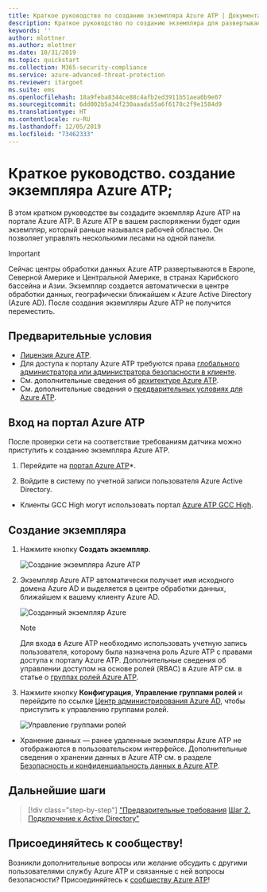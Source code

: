 ```yaml
---
title: Краткое руководство по созданию экземпляра Azure ATP | Документация Майкрософт
description: Краткое руководство по созданию экземпляра для развертывания Azure ATP — первого шага установки Azure ATP.
keywords: ''
author: mlottner
ms.author: mlottner
ms.date: 10/31/2019
ms.topic: quickstart
ms.collection: M365-security-compliance
ms.service: azure-advanced-threat-protection
ms.reviewer: itargoet
ms.suite: ems
ms.openlocfilehash: 18a9feba8344ce88c4afb2ed3911b51aea0b9e07
ms.sourcegitcommit: 6dd002b5a34f230aaada55a6f6178c2f9e1584d9
ms.translationtype: HT
ms.contentlocale: ru-RU
ms.lasthandoff: 12/05/2019
ms.locfileid: "73462333"
---
```

# <a name="quickstart-create-your-azure-atp-instance"></a>Краткое руководство. создание экземпляра Azure ATP;

В этом кратком руководстве вы создадите экземпляр Azure ATP на портале Azure ATP. В Azure ATP в вашем распоряжении будет один экземпляр, который раньше назывался рабочей областью. Он позволяет управлять несколькими лесами на одной панели.

> [!IMPORTANT]
> Сейчас центры обработки данных Azure ATP развертываются в Европе, Северной Америке и Центральной Америке, в странах Карибского бассейна и Азии. Экземпляр создается автоматически в центре обработки данных, географически ближайшем к Azure Active Directory (Azure AD). После создания экземпляры Azure ATP не получится переместить.

## <a name="prerequisites"></a>Предварительные условия

- [Лицензия Azure ATP](atp-technical-faq.md#licensing-and-privacy).
- Для доступа к порталу Azure ATP требуются права [глобального администратора или администратора безопасности в клиенте](https://docs.microsoft.com/azure/active-directory/users-groups-roles/directory-assign-admin-roles#available-roles).
- См. дополнительные сведения об [архитектуре Azure ATP](atp-architecture.md).
- См. дополнительные сведения о [предварительных условиях для Azure ATP](atp-prerequisites.md). 

## <a name="sign-in-to-the-azure-atp-portal"></a>Вход на портал Azure ATP

После проверки сети на соответствие требованиям датчика можно приступить к созданию экземпляра Azure ATP.

1. Перейдите на [портал Azure ATP](https://portal.atp.azure.com)*.

2. Войдите в систему по учетной записи пользователя Azure Active Directory.

* Клиенты GCC High могут использовать портал [Azure ATP GCC High](http://portal.atp.azure.us).  

## <a name="create-your-instance"></a>Создание экземпляра

1. Нажмите кнопку **Создать экземпляр**. 

    ![Создание экземпляра Azure ATP](media/create-instance.png)

2. Экземпляр Azure ATP автоматически получает имя исходного домена Azure AD и выделяется в центре обработки данных, ближайшем к вашему клиенту Azure AD. 

    ![Созданный экземпляр Azure](media/instance-created.png)

    > [!NOTE]
    > Для входа в Azure ATP необходимо использовать учетную запись пользователя, которому была назначена роль Azure ATP с правами доступа к порталу Azure ATP. Дополнительные сведения об управлении доступом на основе ролей (RBAC) в Azure ATP см. в статье о [группах ролей Azure ATP](atp-role-groups.md).
 
3. Нажмите кнопку **Конфигурация**, **Управление группами ролей** и перейдите по ссылке [Центр администрирования Azure AD](https://docs.microsoft.com/azure/active-directory/active-directory-assign-admin-roles-azure-portal), чтобы приступить к управлению группами ролей.

    ![Управление группами ролей](media/creation-manage-role-groups.png)

- Хранение данных — ранее удаленные экземпляры Azure ATP не отображаются в пользовательском интерфейсе. Дополнительные сведения о хранении данных в Azure ATP см. в разделе [Безопасность и конфиденциальность данных в Azure ATP](atp-privacy-compliance.md).

## <a name="next-steps"></a>Дальнейшие шаги

> [!div class="step-by-step"]
> ["Предварительные требования](atp-prerequisites.md)
> [Шаг 2. Подключение к Active Directory"](install-atp-step2.md)

## <a name="join-the-community"></a>Присоединяйтесь к сообществу!

Возникли дополнительные вопросы или желание обсудить с другими пользователями службу Azure ATP и связанные с ней вопросы безопасности? Присоединяйтесь к [сообществу Azure ATP](https://aka.ms/azureatpcommunity)!

